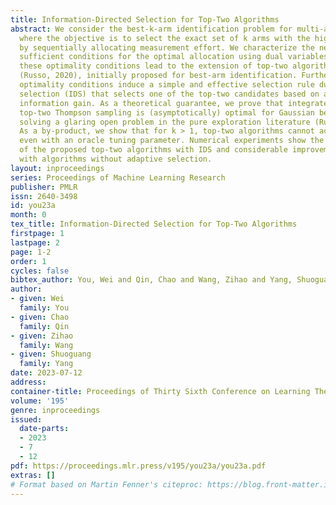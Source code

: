 ```yaml
---
title: Information-Directed Selection for Top-Two Algorithms
abstract: We consider the best-k-arm identification problem for multi-armed bandits,
  where the objective is to select the exact set of k arms with the highest mean rewards
  by sequentially allocating measurement effort. We characterize the necessary and
  sufficient conditions for the optimal allocation using dual variables. Remarkably
  these optimality conditions lead to the extension of top-two algorithm design principle
  (Russo, 2020), initially proposed for best-arm identification. Furthermore, our
  optimality conditions induce a simple and effective selection rule dubbed information-directed
  selection (IDS) that selects one of the top-two candidates based on a measure of
  information gain. As a theoretical guarantee, we prove that integrated with IDS,
  top-two Thompson sampling is (asymptotically) optimal for Gaussian best-arm identification,
  solving a glaring open problem in the pure exploration literature (Russo, 2020).
  As a by-product, we show that for k > 1, top-two algorithms cannot achieve optimality
  even with an oracle tuning parameter. Numerical experiments show the superior performance
  of the proposed top-two algorithms with IDS and considerable improvement compared
  with algorithms without adaptive selection.
layout: inproceedings
series: Proceedings of Machine Learning Research
publisher: PMLR
issn: 2640-3498
id: you23a
month: 0
tex_title: Information-Directed Selection for Top-Two Algorithms
firstpage: 1
lastpage: 2
page: 1-2
order: 1
cycles: false
bibtex_author: You, Wei and Qin, Chao and Wang, Zihao and Yang, Shuoguang
author:
- given: Wei
  family: You
- given: Chao
  family: Qin
- given: Zihao
  family: Wang
- given: Shuoguang
  family: Yang
date: 2023-07-12
address: 
container-title: Proceedings of Thirty Sixth Conference on Learning Theory
volume: '195'
genre: inproceedings
issued:
  date-parts:
  - 2023
  - 7
  - 12
pdf: https://proceedings.mlr.press/v195/you23a/you23a.pdf
extras: []
# Format based on Martin Fenner's citeproc: https://blog.front-matter.io/posts/citeproc-yaml-for-bibliographies/
---
```

